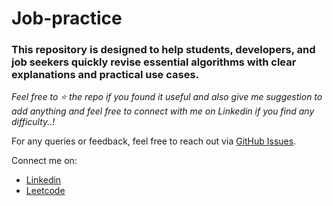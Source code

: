 # Job-practice

### This repository is designed to help students, developers, and job seekers quickly revise essential algorithms with clear explanations and practical use cases.

*Feel free to ⭐ the repo if you found it useful and also give me suggestion to add anything and feel free to connect with me on Linkedin if you find any difficulty..!*

For any queries or feedback, feel free to reach out via [GitHub Issues](https://github.com/Mazid2003/Job-practice/issues).


Connect me on:

- [Linkedin](https://www.linkedin.com/in/mohammadmazid)
- [Leetcode](https://leetcode.com/u/mazidmd)
